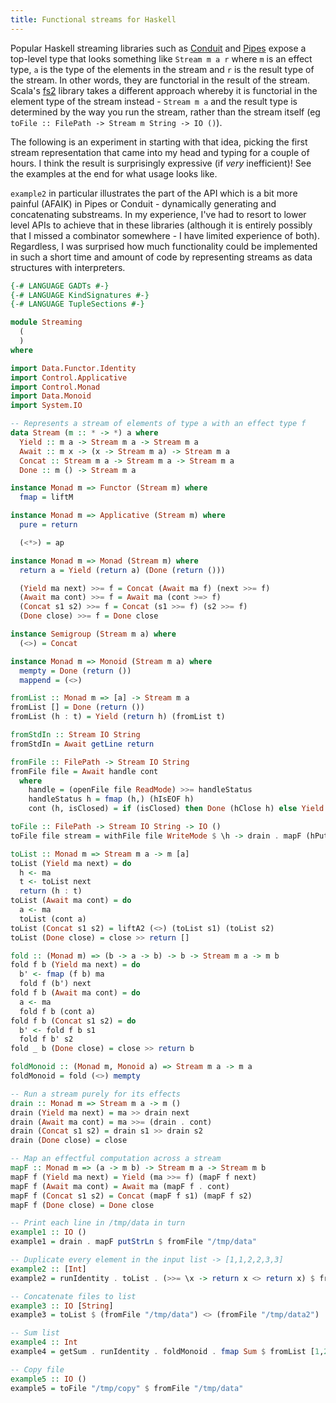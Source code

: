 ```yaml
---
title: Functional streams for Haskell
---
```


Popular Haskell streaming libraries such as [Conduit](https://hackage.haskell.org/package/conduit)
and [Pipes](https://hackage.haskell.org/package/pipes) expose a top-level type that looks something
like `Stream m a r` where `m` is an effect type, `a` is the type of the elements in the stream and
`r` is the result type of the stream. In other words, they are functorial in the result
of the stream. Scala's [fs2](https://fs2.io/) library takes a different approach whereby it is
functorial in the element type of the stream instead - `Stream m a` and the result type is determined
by the way you run the stream, rather than the stream itself
(eg `toFile :: FilePath -> Stream m String -> IO ()`).

The following is an experiment in starting with that idea, picking the first stream representation
that came into my head and typing for a couple of hours. I think the result is surprisingly
expressive (if _very_ inefficient)! See the examples at the end for what usage looks like.

`example2` in particular illustrates the part of the API which is a bit more painful (AFAIK) in
Pipes or Conduit - dynamically generating and concatenating substreams. In my experience, I've had
to resort to lower level APIs to achieve that in these libraries (although it is entirely possibly
that I missed a combinator somewhere - I have limited experience of both). Regardless, I was surprised
how much functionality could be implemented in such a short time and amount of code by representing
streams as data structures with interpreters.

```haskell
{-# LANGUAGE GADTs #-}
{-# LANGUAGE KindSignatures #-}
{-# LANGUAGE TupleSections #-}

module Streaming
  (
  )
where

import Data.Functor.Identity
import Control.Applicative
import Control.Monad
import Data.Monoid
import System.IO

-- Represents a stream of elements of type a with an effect type f
data Stream (m :: * -> *) a where
  Yield :: m a -> Stream m a -> Stream m a
  Await :: m x -> (x -> Stream m a) -> Stream m a
  Concat :: Stream m a -> Stream m a -> Stream m a
  Done :: m () -> Stream m a

instance Monad m => Functor (Stream m) where
  fmap = liftM

instance Monad m => Applicative (Stream m) where
  pure = return

  (<*>) = ap

instance Monad m => Monad (Stream m) where
  return a = Yield (return a) (Done (return ()))

  (Yield ma next) >>= f = Concat (Await ma f) (next >>= f)
  (Await ma cont) >>= f = Await ma (cont >=> f)
  (Concat s1 s2) >>= f = Concat (s1 >>= f) (s2 >>= f)
  (Done close) >>= f = Done close

instance Semigroup (Stream m a) where
  (<>) = Concat

instance Monad m => Monoid (Stream m a) where
  mempty = Done (return ())
  mappend = (<>)

fromList :: Monad m => [a] -> Stream m a
fromList [] = Done (return ())
fromList (h : t) = Yield (return h) (fromList t)

fromStdIn :: Stream IO String
fromStdIn = Await getLine return

fromFile :: FilePath -> Stream IO String
fromFile file = Await handle cont
  where
    handle = (openFile file ReadMode) >>= handleStatus
    handleStatus h = fmap (h,) (hIsEOF h)
    cont (h, isClosed) = if (isClosed) then Done (hClose h) else Yield (hGetLine h) (Await (handleStatus h) cont)

toFile :: FilePath -> Stream IO String -> IO ()
toFile file stream = withFile file WriteMode $ \h -> drain . mapF (hPutStrLn h) $ stream

toList :: Monad m => Stream m a -> m [a]
toList (Yield ma next) = do
  h <- ma
  t <- toList next
  return (h : t)
toList (Await ma cont) = do
  a <- ma
  toList (cont a)
toList (Concat s1 s2) = liftA2 (<>) (toList s1) (toList s2)
toList (Done close) = close >> return []

fold :: (Monad m) => (b -> a -> b) -> b -> Stream m a -> m b
fold f b (Yield ma next) = do
  b' <- fmap (f b) ma
  fold f (b') next
fold f b (Await ma cont) = do
  a <- ma
  fold f b (cont a)
fold f b (Concat s1 s2) = do
  b' <- fold f b s1
  fold f b' s2
fold _ b (Done close) = close >> return b

foldMonoid :: (Monad m, Monoid a) => Stream m a -> m a
foldMonoid = fold (<>) mempty

-- Run a stream purely for its effects
drain :: Monad m => Stream m a -> m ()
drain (Yield ma next) = ma >> drain next
drain (Await ma cont) = ma >>= (drain . cont)
drain (Concat s1 s2) = drain s1 >> drain s2
drain (Done close) = close

-- Map an effectful computation across a stream
mapF :: Monad m => (a -> m b) -> Stream m a -> Stream m b
mapF f (Yield ma next) = Yield (ma >>= f) (mapF f next)
mapF f (Await ma cont) = Await ma (mapF f . cont)
mapF f (Concat s1 s2) = Concat (mapF f s1) (mapF f s2)
mapF f (Done close) = Done close

-- Print each line in /tmp/data in turn
example1 :: IO ()
example1 = drain . mapF putStrLn $ fromFile "/tmp/data"

-- Duplicate every element in the input list -> [1,1,2,2,3,3]
example2 :: [Int]
example2 = runIdentity . toList . (>>= \x -> return x <> return x) $ fromList [1,2,3]

-- Concatenate files to list
example3 :: IO [String]
example3 = toList $ (fromFile "/tmp/data") <> (fromFile "/tmp/data2")

-- Sum list
example4 :: Int
example4 = getSum . runIdentity . foldMonoid . fmap Sum $ fromList [1,2,3,4,5]

-- Copy file
example5 :: IO ()
example5 = toFile "/tmp/copy" $ fromFile "/tmp/data"
```
